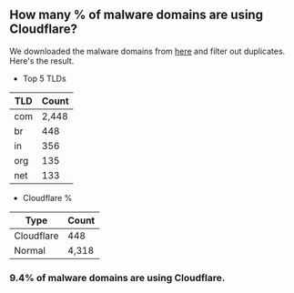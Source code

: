 ## How many % of malware domains are using Cloudflare?


We downloaded the malware domains from [here](https://urlhaus.abuse.ch) and filter out duplicates.
Here's the result.


[//]: # (start replacement)


- Top 5 TLDs

| TLD | Count |
| --- | --- |
| com | 2,448 |
| br | 448 |
| in | 356 |
| org | 135 |
| net | 133 |


- Cloudflare %

| Type | Count |
| --- | --- |
| Cloudflare | 448 |
| Normal | 4,318 |


### 9.4% of malware domains are using Cloudflare.
